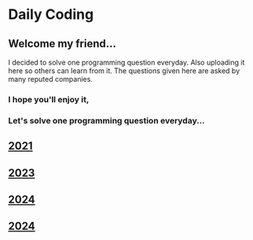 # Daily Coding
## Welcome my friend...
I decided to solve one programming question everyday. Also uploading it here so others can learn from it. The questions given here are asked by many reputed companies.

### I hope you'll enjoy it,
### Let's solve one programming question everyday...

## [2021](2021)
## [2023](2023#2023---calendar)
## [2024](2024#2024---calendar)
## [2024](2024#2025---calendar)